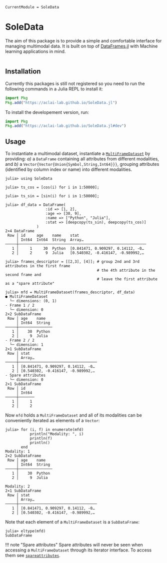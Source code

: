 ```@meta
CurrentModule = SoleData
```

# SoleData

The aim of this package is to provide a simple and comfortable interface for managing
multimodal data.
It is built
 on top of
[DataFrames.jl](https://github.com/JuliaData/DataFrames.jl/)
with Machine learning applications in mind.

```@contents
```

## Installation

Currently this packages is still not registered so you need to run the following
commands in a Julia REPL to install it:

```julia
import Pkg
Pkg.add("https://aclai-lab.github.io/SoleData.jl")
```

To install the developement version, run:

```julia
import Pkg
Pkg.add("https://aclai-lab.github.io/SoleData.jl#dev")
```


## Usage

To instantiate a multimodal dataset, instantiate a [`MultiFrameDataset`](@ref) by providing:
*a)* a
`DataFrame` containing all attributes from different modalities, and 
*b)* a
`Vector{Vector{Union{Symbol,String,Int64}}}`,
grouping attributes (identified by column index or name)
into different modalities.

```julia-repl
julia> using SoleData

julia> ts_cos = [cos(i) for i in 1:50000];

julia> ts_sin = [sin(i) for i in 1:50000];

julia> df_data = DataFrame(
                  :id => [1, 2],
                  :age => [30, 9],
                  :name => ["Python", "Julia"],
                  :stat => [deepcopy(ts_sin), deepcopy(ts_cos)]
              )
2×4 DataFrame
 Row │ id     age    name    stat                              
     │ Int64  Int64  String  Array…                            
─────┼─────────────────────────────────────────────────────────
   1 │     1     30  Python  [0.841471, 0.909297, 0.14112, -0…
   2 │     2      9  Julia   [0.540302, -0.416147, -0.989992,…

julia> frames_descriptor = [[2,3], [4]]; # group 2nd and 3rd attributes in the first frame
                                         # the 4th attribute in the second frame and
                                         # leave the first attribute as a "spare attribute"

julia> mfd = MultiFrameDataset(frames_descriptor, df_data)
● MultiFrameDataset
  └─ dimensions: (0, 1)
- Frame 1 / 2
  └─ dimension: 0
2×2 SubDataFrame
 Row │ age    name   
     │ Int64  String
─────┼───────────────
   1 │    30  Python
   2 │     9  Julia
- Frame 2 / 2
  └─ dimension: 1
2×1 SubDataFrame
 Row │ stat                              
     │ Array…                            
─────┼───────────────────────────────────
   1 │ [0.841471, 0.909297, 0.14112, -0…
   2 │ [0.540302, -0.416147, -0.989992,…
- Spare attributes
  └─ dimension: 0
2×1 SubDataFrame
 Row │ id    
     │ Int64
─────┼───────
   1 │     1
   2 │     2

```

Now `mfd` holds a `MultiFrameDataset` and all of its modalities can be
conveniently iterated as elements of a `Vector`:

```julia-repl
julia> for (i, f) in enumerate(mfd)
           println("Modality: ", i)
           println(f)
           println()
       end
Modality: 1
2×2 SubDataFrame
 Row │ age    name   
     │ Int64  String
─────┼───────────────
   1 │    30  Python
   2 │     9  Julia

Modality: 2
2×1 SubDataFrame
 Row │ stat                              
     │ Array…                            
─────┼───────────────────────────────────
   1 │ [0.841471, 0.909297, 0.14112, -0…
   2 │ [0.540302, -0.416147, -0.989992,…
```

Note that each element of a `MultiFrameDataset` is a `SubDataFrame`:

```julia-repl
julia> eltype(mfd)
SubDataFrame

```

!!! note "Spare attributes"
    Spare attributes will never be seen when accessing a `MultiFrameDataset` through its
    iterator interface. To access them see [`spareattributes`](@ref).
